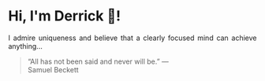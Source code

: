 # Hi, I'm Derrick 👋!
<p align="justify">I admire uniqueness and believe that a clearly focused mind can achieve anything...</p> 
<!-- #quote-start -->
<blockquote>&ldquo;All has not been said and never will be.&rdquo; &mdash; <footer>Samuel Beckett</footer></blockquote>
<!-- #quote-end -->
